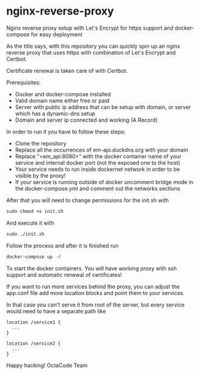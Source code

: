 # nginx-reverse-proxy
Nginx reverse proxy setup with Let's Encrypt for https support and docker-compose for easy deployment

As the title says, with this repository you can quickly spin up an nginx reverse proxy that uses https with combination of Let's Encrypt and Certbot.

Certificate renewal is taken care of with Certbot. 

Prerequisites:
- Docker and docker-compose installed
- Valid domain name either free or paid
- Server with public ip address that can be setup with domain, or server which has a dynamic-dns setup
- Domain and server ip connected and working (A Record)

In order to run it you have to follow these steps:
- Clone the repository
- Replace all the occurrences of em-api.duckdns.org with your domain
- Replace "\<em_api:8080\>" with the docker container name of your service and internal docker port (not the exposed one to the host)
- Your service needs to run inside dockernet network in order to be visible by the proxy!
- If your service is running outside of docker uncomment bridge mode in the docker-compose.yml and comment out the networks sections

After that you will need to change permissions for the init.sh with
```bash
sudo chmod +x init.sh
```

And execute it with
```bash
sudo ./init.sh
```

Follow the process and after it is finished run
```bash
docker-compose up -d
```

To start the docker containers. You will have working proxy with ssh support and automatic renewal of certificates! 

If you want to run more services behind the proxy, you can adjust the app.conf file add more location blocks and point them to your services. 

In that case you can't serve it from root of the server, but every service would need to have a separate path like
```
location /service1 {
  ...
}

location /service2 {
  ...
}

```

Happy hacking!
OctaCode Team
